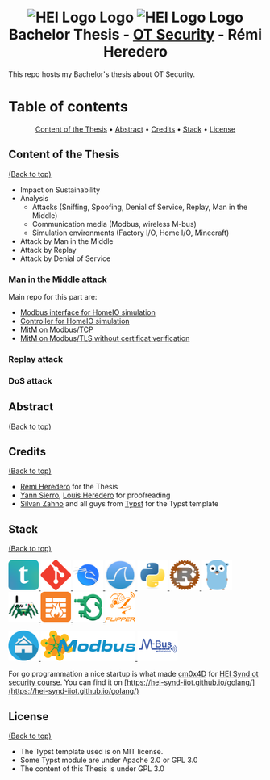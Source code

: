 <h1 align="center">
  <br>
  <img src="./04-resources/logos/hei-en.svg" alt="HEI Logo Logo" width="300" height="200">
  <img src="./04-resources/logos/synd-light.svg" alt="HEI Logo Logo" width="300" height="200">
  <br>
  Bachelor Thesis - <u>OT Security</u> - Rémi Heredero
  <br>
</h1>

This repo hosts my Bachelor's thesis about OT Security.


# Table of contents

<p align="center">
<a href="#content-of-the-thesis">Content of the Thesis</a> • 
<a href="#abstract">Abstract</a> • 
<a href="#credits">Credits</a> • 
<a href="#stack">Stack</a> • 
<a href="#license">License</a>
</p>

## Content of the Thesis

[(Back to top)](#table-of-contents)

- Impact on Sustainability
- Analysis
  - Attacks (Sniffing, Spoofing, Denial of Service, Replay, Man in the Middle)
  - Communication media (Modbus, wireless M-bus)
  - Simulation environments (Factory I/O, Home I/O, Minecraft)
- Attack by Man in the Middle
- Attack by Replay
- Attack by Denial of Service

### Man in the Middle attack
Main repo for this part are: 
- [Modbus interface for HomeIO simulation](https://github.com/Klagarge/Modbus2HomeIO)
- [Controller for HomeIO simulation](https://github.com/Klagarge/ControllerHomeIo)
- [MitM on Modbus/TCP](https://github.com/Klagarge/MitM-TCP-HomeIO)
- [MitM on Modbus/TLS without certificat verification](https://github.com/Klagarge/MitM-TLS-HomeIO)

### Replay attack

### DoS attack

## Abstract

[(Back to top)](#table-of-contents)


## Credits

[(Back to top)](#table-of-contents)

* [Rémi Heredero](https://github.com/Klagarge) for the Thesis
* [Yann Sierro](https://github.com/Fastium), [Louis Heredero](https://github.com/LordBaryhobal) for proofreading
* [Silvan Zahno](https://github.com/tschinz) and all guys from [Typst](https://github.com/typst/typst) for the Typst template


## Stack

[(Back to top)](#table-of-contents)
<p align="left">
<a href="https://typst.app/" target="_blank" rel="noreferrer"> <img src="04-resources/stack/typst.png" alt="typst" width="60" height="60"/> </a>
<a href="https://git-scm.com/" target="_blank" rel="noreferrer"> <img src="04-resources/stack/git-scm-icon.svg" alt="git" width="60" height="60"/> </a>
<a href="https://www.kali.org/" target="_blank" rel="noreferrer"> <img src="04-resources/stack/Kali.png" alt="kali linux" width="60" height="60"/> </a>
<a href="https://www.wireshark.org/" target="_blank" rel="noreferrer"> <img src="04-resources/stack/wireshark.png" alt="wireshark" width="60" height="60"/> </a>
<a href="https://www.python.org" target="_blank" rel="noreferrer"> <img src="04-resources/stack/python.svg" alt="python" width="60" height="60"/> </a>
<a href="https://www.rust-lang.org/fr" target="_blank" rel="noreferrer"> <img src="04-resources/stack/rust.png" alt="rust" width="60" height="60"/> </a>
<a href="https://go.dev/" target="_blank" rel="noreferrer"> <img src="04-resources/stack/golang.png" alt="go" width="60" height="60"/> </a>
<a href="https://www.ettercap-project.org/" target="_blank" rel="noreferrer"><img src="04-resources/stack/ettercap.svg" alt="ettercap" width="60" height="60"/> </a>
<a href="https://linux.die.net/man/8/iptables" target="_blank" rel="noreferrer"><img src="04-resources/stack/iptables.png" alt="iptables" width="60" height="60"/> </a>
<a href="https://scapy.net/" target="_blank" rel="noreferrer"><img src="04-resources/stack/scapy-logo.svg" alt="scapy" width="60" height="60"/> </a>
<a href="https://flipperzero.one/" target="_blank" rel="noreferrer"> <img src="04-resources/stack/flipper.svg" alt="flipper zero" width="60" height="60"/> </a>

<a href="https://realgames.co/home-io/" target="_blank" rel="noreferrer"> <img src="04-resources/stack/home-io.png" alt="home io" width="60" height="60"/> </a>
<a href="https://modbus.org/" target="_blank" rel="noreferrer"> <img src="04-resources/stack/modbus.png" alt="modbus" width="188" height="60"/> </a>
<a href="https://radiocrafts.com/technologies/wireless-m-bus-technology-overview/" target="_blank" rel="noreferrer"> <img src="04-resources/stack/wireless-m-bus.png" alt="wireless m-bus" width="80" height="60"/> </a>

</p>

For go programmation a nice startup is what made [cm0x4D](https://github.com/cm0x4D) for [HEI Synd ot security course](https://github.com/hei-synd-iiot/golang). You can find it on [https://hei-synd-iiot.github.io/golang/](https://hei-synd-iiot.github.io/golang/)



## License

[(Back to top)](#table-of-contents)

* The Typst template used is on MIT license.
* Some Typst module are under Apache 2.0 or GPL 3.0
* The content of this Thesis is under GPL 3.0